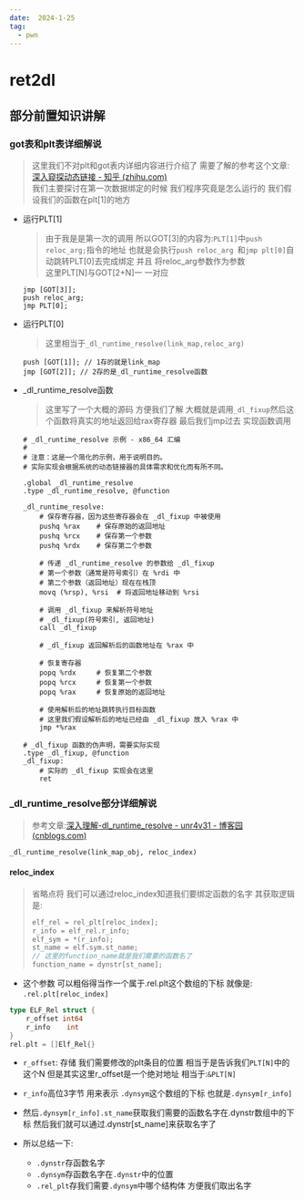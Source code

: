 ```yaml
---
date:  2024-1-25
tag:
  - pwn
---
```


# ret2dl

## 部分前置知识讲解

### got表和plt表详细解说

> 这里我们不对plt和got表内详细内容进行介绍了 需要了解的参考这个文章:[深入窥探动态链接 - 知乎 (zhihu.com)](https://zhuanlan.zhihu.com/p/134105591)<br>我们主要探讨在第一次数据绑定的时候 我们程序究竟是怎么运行的 我们假设我们的函数在plt[1]的地方

- 运行PLT[1]

  > 由于我是是第一次的调用 所以GOT[3]的内容为:`PLT[1]`中`push reloc_arg;`指令的地址 也就是会执行`push reloc_arg `和`jmp plt[0]`自动跳转PLT[0]去完成绑定 并且 将reloc_arg参数作为参数<br>这里PLT[N]与GOT[2+N]一 一对应

  ```assembly
  jmp [GOT[3]]; 
  push reloc_arg;
  jmp PLT[0];
  ```

- 运行PLT[0]

  > 这里相当于`_dl_runtime_resolve(link_map,reloc_arg)`

  ```assembly
  push [GOT[1]]; // 1存的就是link_map 
  jmp [GOT[2]]; // 2存的是_dl_runtime_resolve函数  
  
  ```

- _dl_runtime_resolve函数

  > 这里写了一个大概的源码 方便我们了解 大概就是调用`_dl_fixup`然后这个函数将真实的地址返回给rax寄存器 最后我们jmp过去 实现函数调用

  ```assembly
  # _dl_runtime_resolve 示例 - x86_64 汇编
  #
  # 注意：这是一个简化的示例，用于说明目的。
  # 实际实现会根据系统的动态链接器的具体需求和优化而有所不同。
  
  .global _dl_runtime_resolve
  .type _dl_runtime_resolve, @function
  
  _dl_runtime_resolve:
      # 保存寄存器，因为这些寄存器会在 _dl_fixup 中被使用
      pushq %rax    # 保存原始的返回地址
      pushq %rcx    # 保存第一个参数
      pushq %rdx    # 保存第二个参数
  
      # 传递 _dl_runtime_resolve 的参数给 _dl_fixup
      # 第一个参数（通常是符号索引）在 %rdi 中
      # 第二个参数（返回地址）现在在栈顶
      movq (%rsp), %rsi  # 将返回地址移动到 %rsi
  
      # 调用 _dl_fixup 来解析符号地址
      # _dl_fixup(符号索引, 返回地址)
      call _dl_fixup
  
      # _dl_fixup 返回解析后的函数地址在 %rax 中
  
      # 恢复寄存器
      popq %rdx     # 恢复第二个参数
      popq %rcx     # 恢复第一个参数
      popq %rax     # 恢复原始的返回地址
  
      # 使用解析后的地址跳转执行目标函数
      # 这里我们假设解析后的地址已经由 _dl_fixup 放入 %rax 中
      jmp *%rax
  
  # _dl_fixup 函数的伪声明，需要实际实现
  .type _dl_fixup, @function
  _dl_fixup:
      # 实际的 _dl_fixup 实现会在这里
      ret
  ```

  

### _dl_runtime_resolve部分详细解说

> 参考文章:[深入理解-dl_runtime_resolve - unr4v31 - 博客园 (cnblogs.com)](https://www.cnblogs.com/unr4v31/p/15168342.html)

```assembly
_dl_runtime_resolve(link_map_obj, reloc_index)
```

#### reloc_index

> 省略点将 我们可以通过reloc_index知道我们要绑定函数的名字 其获取逻辑是:<br>
>
> ```c
> elf_rel = rel_plt[reloc_index];
> r_info = elf_rel.r_info;
> elf_sym = *(r_info);
> st_name = elf.sym.st_name;
> // 这里的function_name就是我们需要的函数名了
> function_name = dynstr[st_name];
> ```

-  这个参数 可以粗俗得当作一个属于.rel.plt这个数组的下标 就像是: `.rel.plt[reloc_index]`

  ```go
  type ELF_Rel struct {
      r_offset int64
      r_info 	int
  }
  rel.plt = []Elf_Rel{}
  ```

  - `r_offset`: 存储 我们需要修改的plt条目的位置 相当于是告诉我们`PLT[N]`中的这个N 但是其实这里r_offset是一个绝对地址 相当于:`&PLT[N]`
  - `r_info`高位3字节 用来表示 `.dynsym`这个数组的下标 也就是`.dynsym[r_info]`

  - 然后`.dynsym[r_info].st_name`获取我们需要的函数名字在.dynstr数组中的下标 然后我们就可以通过.dynstr[st_name]来获取名字了

- 所以总结一下:
  - `.dynstr`存函数名字
  - `.dynsym`存函数名字在`.dynstr`中的位置
  - `.rel_plt`存我们需要`.dynsym`中哪个结构体 方便我们取出名字
